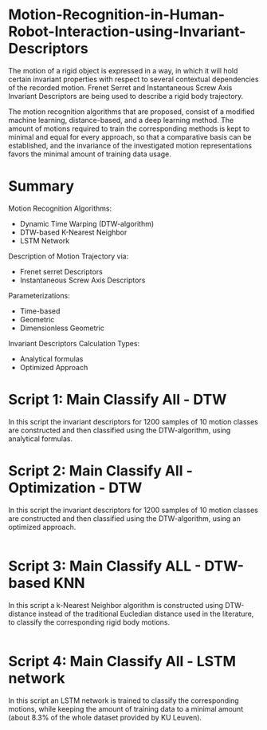 # Motion-Recognition-in-Human-Robot-Interaction-using-Invariant-Descriptors

The motion of a rigid object is expressed in a way, in which it will hold certain invariant properties with respect to several contextual dependencies of the recorded motion. Frenet Serret and Instantaneous Screw Axis Invariant Descriptors are being used to describe a rigid body trajectory. 

The motion recognition algorithms that are proposed, consist of a modified machine learning, distance-based, and a deep learning method. The amount of motions required to train the corresponding methods is kept to minimal and equal for every approach, so that a comparative basis can be established, and the invariance of the investigated motion representations favors the minimal amount of training data usage.

# Summary

Motion Recognition Algorithms:

- Dynamic Time Warping (DTW-algorithm)
- DTW-based K-Nearest Neighbor 
- LSTM Network 

Description of Motion Trajectory via:

- Frenet serret Descriptors
- Instantaneous Screw Axis Descriptors

Parameterizations:

- Time-based
- Geometric
- Dimensionless Geometric

Invariant Descriptors Calculation Types:

- Analytical formulas
- Optimized Approach

# Script 1: Main Classify All - DTW

In this script the invariant descriptors for 1200 samples of 10 motion classes are constructed and then classified using the DTW-algorithm, using analytical formulas.

# Script 2: Main Classify All - Optimization - DTW

In this script the invariant descriptors for 1200 samples of 10 motion classes are constructed and then classified using the DTW-algorithm, using an optimized approach.

![]()

# Script 3: Main Classify ALL - DTW-based KNN

In this script a k-Nearest Neighbor algorithm is constructed using DTW-distance instead of the traditional Eucledian distance used in the literature, to classify the corresponding rigid body motions.

![]()

# Script 4: Main Classify All - LSTM network

In this script an LSTM network is trained to classify the corresponding motions, while keeping the amount of training data to a minimal amount (about 8.3% of the whole dataset provided by KU Leuven).

![]()


